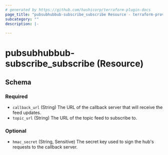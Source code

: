```yaml
---
# generated by https://github.com/hashicorp/terraform-plugin-docs
page_title: "pubsubhubbub-subscribe_subscribe Resource - terraform-provider-pubsubhubbub-subscribe"
subcategory: ""
description: |-
  
---
```


# pubsubhubbub-subscribe_subscribe (Resource)





<!-- schema generated by tfplugindocs -->
## Schema

### Required

- `callback_url` (String) The URL of the callback server that will receive the feed updates.
- `topic_url` (String) The URL of the topic feed to subscribe to.

### Optional

- `hmac_secret` (String, Sensitive) The secret key used to sign the hub's requests to the callback server.
